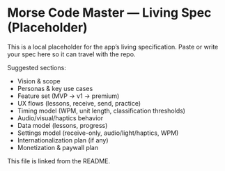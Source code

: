 # Morse Code Master — Living Spec (Placeholder)

This is a local placeholder for the app’s living specification. Paste or write your spec here so it can travel with the repo.

Suggested sections:
- Vision & scope
- Personas & key use cases
- Feature set (MVP → v1 → premium)
- UX flows (lessons, receive, send, practice)
- Timing model (WPM, unit length, classification thresholds)
- Audio/visual/haptics behavior
- Data model (lessons, progress)
- Settings model (receive-only, audio/light/haptics, WPM)
- Internationalization plan (if any)
- Monetization & paywall plan

This file is linked from the README.

